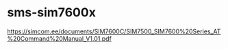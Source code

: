 # sms-sim7600x

https://simcom.ee/documents/SIM7600C/SIM7500_SIM7600%20Series_AT%20Command%20Manual_V1.01.pdf
